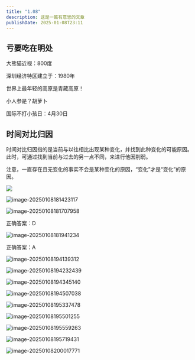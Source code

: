 ```yaml
---
title: "1.08"
description: 这是一篇有意思的文章
publishDate: 2025-01-08T23:11
---
```

## 亏要吃在明处

大熊猫近视：800度

深圳经济特区建立于：1980年

世界上最年轻的高原是青藏高原！

小人参是？胡萝卜

国际不打小孩日：4月30日

## 时间对比归因

时间对比归因指的是当前与以往相比出现某种变化，并找到此种变化的可能原因。此时，可通过找到当前与过去的另一点不同，来进行他因削弱。

注意，一直存在且无变化的事实不会是某种变化的原因，“变化”才是“变化”的原因。

![](https://img.zhenxi.site/2025/01/d7bf2247227f90e1c0d4d7d6d7e87925.png)

![image-20250108181423117](https://img.zhenxi.site/2025/01/cb390fcf3cbe0a443086245f51e39dbe.png)

![image-20250108181707958](C:\Users\77339\AppData\Roaming\Typora\typora-user-images\image-20250108181707958.png)

正确答案：D

![image-20250108181941234](https://img.zhenxi.site/2025/01/6d44541a2460dd61981427b39634a877.png)

正确答案：A

![image-20250108194139312](https://img.zhenxi.site/2025/01/fde619134ab9845b2899d24936a92aed.png)

![image-20250108194232439](https://img.zhenxi.site/2025/01/725b5ea3aa3d552353ffee7a5ffa1e60.png)

![image-20250108194345140](https://img.zhenxi.site/2025/01/08cbc2bf6e9ddca89f98589e7e3df54f.png)

![image-20250108194507038](https://img.zhenxi.site/2025/01/dcd3f07ecb6da9abf42b2430887fdaf8.png)

![image-20250108195337478](https://img.zhenxi.site/2025/01/93541f05b07c919a445f69f0a6031db2.png)

![image-20250108195501255](https://img.zhenxi.site/2025/01/24c48389fddf897e7fee68a180ae714e.png)

![image-20250108195559263](https://img.zhenxi.site/2025/01/b9f1fed456be8a159ad086ecc3838178.png)

![image-20250108195719431](https://img.zhenxi.site/2025/01/d5ee762dafab0f12a547f077b1d86fe4.png)

![image-20250108200017771](https://img.zhenxi.site/2025/01/e59fc53def4a55bce5b0d1bc0a789353.png)
